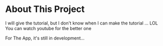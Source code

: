 # About This Project

I will give the tutorial, but I don't know when I can make the tutorial ... LOL
You can watch youtube for the better one 

For The App, it's still in development...

